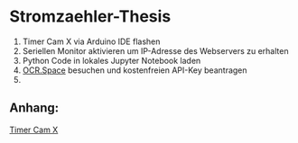 # Stromzaehler-Thesis 


1. Timer Cam X via Arduino IDE flashen
2. Seriellen Monitor aktivieren um IP-Adresse des Webservers zu erhalten
3. Python Code in lokales Jupyter Notebook laden
4. [OCR.Space]([https://www.example.com](https://ocr.space/)) besuchen und kostenfreien API-Key beantragen
5. 

## Anhang:
[Timer Cam X]([https://www.example.com](https://shop.m5stack.com/products/esp32-psram-timer-camera-x-ov3660?variant=36362228301988)https://shop.m5stack.com/products/esp32-psram-timer-camera-x-ov3660?variant=36362228301988)
